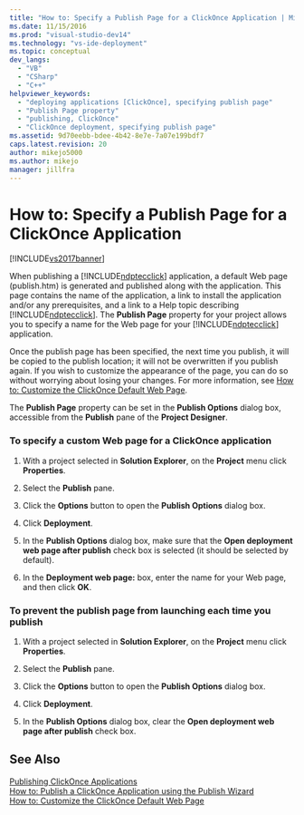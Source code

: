 ```yaml
---
title: "How to: Specify a Publish Page for a ClickOnce Application | Microsoft Docs"
ms.date: 11/15/2016
ms.prod: "visual-studio-dev14"
ms.technology: "vs-ide-deployment"
ms.topic: conceptual
dev_langs: 
  - "VB"
  - "CSharp"
  - "C++"
helpviewer_keywords: 
  - "deploying applications [ClickOnce], specifying publish page"
  - "Publish Page property"
  - "publishing, ClickOnce"
  - "ClickOnce deployment, specifying publish page"
ms.assetid: 9d70eebb-bdee-4b42-8e7e-7a07e199bdf7
caps.latest.revision: 20
author: mikejo5000
ms.author: mikejo
manager: jillfra
---
```

# How to: Specify a Publish Page for a ClickOnce Application
[!INCLUDE[vs2017banner](../includes/vs2017banner.md)]

When publishing a [!INCLUDE[ndptecclick](../includes/ndptecclick-md.md)] application, a default Web page (publish.htm) is generated and published along with the application. This page contains the name of the application, a link to install the application and/or any prerequisites, and a link to a Help topic describing [!INCLUDE[ndptecclick](../includes/ndptecclick-md.md)]. The **Publish Page** property for your project allows you to specify a name for the Web page for your [!INCLUDE[ndptecclick](../includes/ndptecclick-md.md)] application.  
  
 Once the publish page has been specified, the next time you publish, it will be copied to the publish location; it will not be overwritten if you publish again. If you wish to customize the appearance of the page, you can do so without worrying about losing your changes. For more information, see [How to: Customize the ClickOnce Default Web Page](../deployment/how-to-customize-the-default-web-page-for-a-clickonce-application.md).  
  
 The **Publish Page** property can be set in the **Publish Options** dialog box, accessible from the **Publish** pane of the **Project Designer**.  
  
### To specify a custom Web page for a ClickOnce application  
  
1. With a project selected in **Solution Explorer**, on the **Project** menu click **Properties**.  
  
2. Select the **Publish** pane.  
  
3. Click the **Options** button to open the **Publish Options** dialog box.  
  
4. Click **Deployment**.  
  
5. In the **Publish Options** dialog box, make sure that the **Open deployment web page after publish** check box is selected (it should be selected by default).  
  
6. In the **Deployment web page:** box, enter the name for your Web page, and then click **OK**.  
  
### To prevent the publish page from launching each time you publish  
  
1. With a project selected in **Solution Explorer**, on the **Project** menu click **Properties**.  
  
2. Select the **Publish** pane.  
  
3. Click the **Options** button to open the **Publish Options** dialog box.  
  
4. Click **Deployment**.  
  
5. In the **Publish Options** dialog box, clear the **Open deployment web page after publish** check box.  
  
## See Also  
 [Publishing ClickOnce Applications](../deployment/publishing-clickonce-applications.md)   
 [How to: Publish a ClickOnce Application using the Publish Wizard](../deployment/how-to-publish-a-clickonce-application-using-the-publish-wizard.md)   
 [How to: Customize the ClickOnce Default Web Page](../deployment/how-to-customize-the-default-web-page-for-a-clickonce-application.md)
